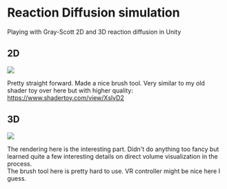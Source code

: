 # Reaction Diffusion simulation

Playing with Gray-Scott 2D and 3D reaction diffusion in Unity

## 2D

[![](http://img.youtube.com/vi/UssbNoZ7Vr4/0.jpg)](http://www.youtube.com/watch?v=UssbNoZ7Vr4 "2D Reaction Diffusion simulation")

Pretty straight forward. Made a nice brush tool. Very similar to my old shader toy over here but with higher quality: https://www.shadertoy.com/view/XslyD2

## 3D

[![](http://img.youtube.com/vi/fxAXQwzi5J8/0.jpg)](http://www.youtube.com/watch?v=fxAXQwzi5J8 "3D Reaction Diffusion simulation & visualization")

The rendering here is the interesting part. Didn't do anything too fancy but learned quite a few interesting details on direct volume visualization in the process.  
The brush tool here is pretty hard to use. VR controller might be nice here I guess.
